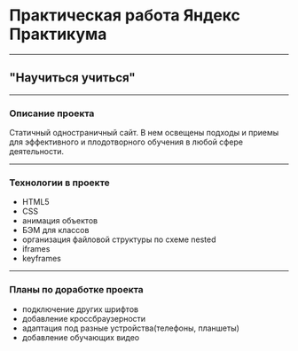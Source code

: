# Практическая работа Яндекс Практикума #

---

## "Научиться учиться" ##

---
  
### Описание проекта ###
  
Статичный одностраничный сайт. В нем освещены подходы и приемы для эффективного и плодотворного обучения в любой сфере деятельности. 

---

### Технологии в проекте ###
    
* HTML5
* CSS
* анимация объектов
* БЭМ для классов 
* организация файловой структуры по схеме nested
* iframes
* keyframes

---

### Планы по доработке проекта ###
    
* подключение других шрифтов
* добавление кроссбраузерности
* адаптация под разные устройства(телефоны, планшеты)
* добавление обучающих видео
  

